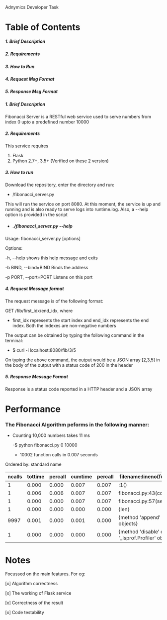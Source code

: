 Adnymics Developer Task

# Table of Contents
##### 1.  Brief Description
##### 2.  Requirements
##### 3.  How to Run
##### 4.  Request Msg Format
##### 5.  Response Msg Format


##### 1. Brief Description
Fibonacci Server is a RESTful web service used to serve numbers from index 0 upto a predefined number 10000

##### 2. Requirements
This service requires 
1.  Flask
2. Python 2.7+, 3.5+ (Verified on these 2 version)

##### 3. How to run
Download the repository, enter the directory and run:
- /fibonacci_server.py

This will run the service on port 8080. At this moment, the service is up and running and is also ready to serve logs into runtime.log. Also, a --help option is provided in the script
- ##### ./fibonacci_server.py --help

Usage: fibonacci_server.py [options]

Options:

-h, --help      shows this help message and exits

-b BIND, --bind=BIND Binds the address

-p PORT, --port=PORT Listens on this port



##### 4. Request Message format
The request message is of the following format:

GET /fib/first_idx/end_idx, where
- first_idx represents the start index and end_idx represents the end index. Both the indexes are non-negative numbers

The output can be obtained by typing the following command in the terminal:
- $ curl -i localhost:8080/fib/3/5

On typing the above command, the output would be a JSON array [2,3,5] in the body of the output with a status code of 200 in 
the header

##### 5. Response Message Format
Response is a status code reported in a HTTP header and a JSON array


# Performance

### The Fibonacci Algorithm peforms in the following manner:

  - Counting 10,000 numbers takes 11 ms
  
      -$ python fibonacci.py 0 10000
  
      - 10002 function calls in 0.007 seconds

   
   Ordered by: standard name

   
   
   |ncalls | tottime | percall | cumtime | percall |    filename:lineno(function)
   |------- | ------- | ------- | ------- | -------- | ---------------------------------
   |   1   | 0.000   |  0.000   | 0.007   | 0.007    | <string>:1(<module>)
   |   1   |  0.006  |  0.006   |  0.007  |  0.007   |  fibonacci.py:43(compute)
   |   1   | 0.000   |  0.000   | 0.007   | 0.007    |  fibonacci.py:57(sequence)
   |   1   | 0.000   | 0.000    |  0.000  |  0.000   |    {len}
   | 9997  |  0.001  |  0.000   |  0.001  |  0.000   |    {method 'append' of 'list' objects}
   |   1   | 0.000   | 0.000    | 0.000   | 0.000    |   {method 'disable' of '_lsprof.Profiler' objects}
    
  
# Notes

Focussed on the main features. For eg:

[x] Algorithm correctness

[x] The working of Flask service

[x] Correctness of the result

[x] Code testability
